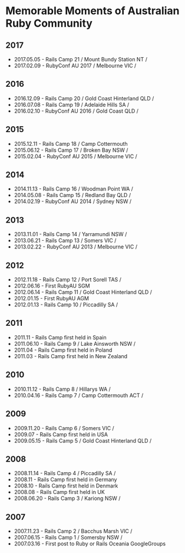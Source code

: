 # Memorable Moments of Australian Ruby Community

## 2017

- 2017.05.05 - Rails Camp 21 / Mount Bundy Station NT /
- 2017.02.09 - RubyConf AU 2017 / Melbourne VIC /

## 2016

- 2016.12.09 - Rails Camp 20 / Gold Coast Hinterland QLD /
- 2016.07.08 - Rails Camp 19 / Adelaide Hills SA /
- 2016.02.10 - RubyConf AU 2016 / Gold Coast QLD /

## 2015

- 2015.12.11 - Rails Camp 18 / Camp Cottermouth 
- 2015.06.12 - Rails Camp 17 / Broken Bay NSW /
- 2015.02.04 - RubyConf AU 2015 / Melbourne VIC /

## 2014

- 2014.11.13 - Rails Camp 16 / Woodman Point WA /
- 2014.05.08 - Rails Camp 15 / Redland Bay QLD /
- 2014.02.19 - RubyConf AU 2014 / Sydney NSW /

## 2013

- 2013.11.01 - Rails Camp 14 / Yarramundi NSW /
- 2013.06.21 - Rails Camp 13 / Somers VIC /
- 2013.02.22 - RubyConf AU 2013 / Melbourne VIC /

## 2012

- 2012.11.18 - Rails Camp 12 / Port Sorell TAS /
- 2012.06.16 - First RubyAU SGM
- 2012.06.14 - Rails Camp 11 / Gold Coast Hinterland QLD /
- 2012.01.15 - First RubyAU AGM
- 2012.01.13 - Rails Camp 10 / Piccadilly SA /

## 2011

- 2011.11 - Rails Camp first held in Spain
- 2011.06.10 - Rails Camp 9 / Lake Ainsworth NSW /
- 2011.04 - Rails Camp first held in Poland
- 2011.03 - Rails Camp first held in New Zealand

## 2010

- 2010.11.12 - Rails Camp 8 / Hillarys WA /
- 2010.04.16 - Rails Camp 7 / Camp Cottermouth ACT /

## 2009

- 2009.11.20 - Rails Camp 6 / Somers VIC /
- 2009.07 - Rails Camp first held in USA
- 2009.05.15 - Rails Camp 5 / Gold Coast Hinterland QLD /

## 2008

- 2008.11.14 - Rails Camp 4 / Piccadilly SA /
- 2008.11 - Rails Camp first held in Germany
- 2008.10 - Rails Camp first held in Denmark
- 2008.08 - Rails Camp first held in UK
- 2008.06.20 - Rails Camp 3 / Kariong NSW /

## 2007

- 2007.11.23 - Rails Camp 2 / Bacchus Marsh VIC /
- 2007.06.15 - Rails Camp 1 / Somersby NSW /
- 2007.03.16 - First post to Ruby or Rails Oceania GoogleGroups
